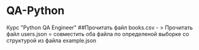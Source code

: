 # QA-Python
Курс "Python QA Engineer"
##Прочитать файл books.csv - > Прочитать файл users.json = совместить оба файла по определеной выборке со структурой из файла example.json
